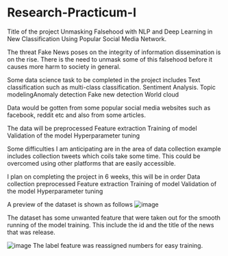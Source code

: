 # Research-Practicum-I

Title of the project
Unmasking Falsehood with NLP and Deep Learning in New Classification Using Popular Social Media Network.

The threat Fake News poses on the integrity of information dissemination is on the rise. There is the need to unmask some of this falsehood before it causes more harm to society in general.

Some data science task to be completed in the project includes
Text classification such as multi-class classification.
Sentiment Analysis.
Topic modelingAnomaly detection
Fake new detection
World cloud 

Data would be gotten from some popular social media websites such as facebook, reddit etc and also from some articles.

The data will be 
preprocessed 
Feature extraction
Training of model
Validation of the model
Hyperparameter tuning

Some difficulties I am anticipating are in the area of data collection example includes collection tweets which coils take some time. This could be overcomed using other platforms that are easily accessible.

I plan on completing the project in 6 weeks, this will be in order
Data collection
preprocessed 
Feature extraction
Training of model
Validation of the model
Hyperparameter tuning


A preview of the dataset is shown as follows
![image](https://github.com/adeyeyealex/Research-Practicum-I/assets/77544400/e192e33f-f25d-4c4d-bd09-6d8b4541eef1)

The dataset has some unwanted feature that were taken out for the smooth running of the model training. This include the id and the title of the news that was release.

![image](https://github.com/adeyeyealex/Research-Practicum-I/assets/77544400/6026da58-665c-455e-84d5-0a8ef3ffd63b)
The label feature was reassigned numbers for easy training.


